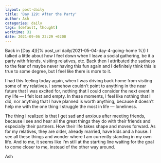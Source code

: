```yaml
---
layout: post-daily
title: 'Day 129: After the Party'
author: Ash
categories: daily
tags: [default, thought]
worktime: 31
date: 2021-09-06 22:29 +0200
---
```

Back in [Day 4]({% post_url daily/2021-05-04-day-4-going-home %}) I talked a little about how I feel down when I leave a social gathering, be it a party with friends, visiting relatives, etc. Back then I attributed the sadness to the fear of maybe never having this fun again and I definitely think this is true to some degree, but I feel like there is more to it.

I had this feeling today again, when I was driving back home from visiting some of my relatives. I somehow couldn't point to anything in the near future that I was excited for, nothing that I could consider the next event in my life &mdash; I felt lost and empty. In these moments, I feel like nothing that I did, nor anything that I have planned is worth anything, because it doesn't help me with the one thing I struggle the most in life &mdash; loneliness.

The thing I realized is that I get sad and anxious after meeting friends, because I see and hear all the great things they do with their friends and especially their partners. How their life takes shape and moves forward. As for my relatives, they are older, already married, have kids and a house. I see all these things and wonder where I am currently standing in my own life. And to me, it seems like I'm still at the starting line waiting for the goal to come closer to me, instead of the other way around.

Ash
